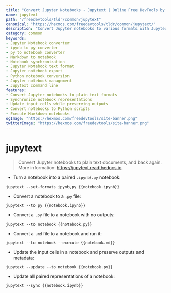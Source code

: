 ```yaml
---
title: "Convert Jupyter Notebooks - Jupytext | Online Free DevTools by Hexmos"
name: jupytext
path: "/freedevtools/tldr/common/jupytext"
canonical: "https://hexmos.com/freedevtools/tldr/common/jupytext/"
description: "Convert Jupyter notebooks to various formats with Jupytext. Sync notebooks, update cells, and preserve outputs. Free online tool, no registration required."
category: common
keywords:
- Jupyter Notebook converter
- ipynb to py converter
- py to notebook converter
- Markdown to notebook
- Notebook synchronization
- Jupyter Notebook text format
- Jupyter notebook export
- Python notebook conversion
- Jupyter notebook management
- Jupytext command line
features:
- Convert Jupyter notebooks to plain text formats
- Synchronize notebook representations
- Update input cells while preserving outputs
- Convert notebooks to Python scripts
- Execute Markdown notebooks
ogImage: "https://hexmos.com/freedevtools/site-banner.png"
twitterImage: "https://hexmos.com/freedevtools/site-banner.png"
---
```


# jupytext

> Convert Jupyter notebooks to plain text documents, and back again.
> More information: <https://jupytext.readthedocs.io>.

- Turn a notebook into a paired `.ipynb`/`.py` notebook:

`jupytext --set-formats ipynb,py {{notebook.ipynb}}`

- Convert a notebook to a `.py` file:

`jupytext --to py {{notebook.ipynb}}`

- Convert a `.py` file to a notebook with no outputs:

`jupytext --to notebook {{notebook.py}}`

- Convert a `.md` file to a notebook and run it:

`jupytext --to notebook --execute {{notebook.md}}`

- Update the input cells in a notebook and preserve outputs and metadata:

`jupytext --update --to notebook {{notebook.py}}`

- Update all paired representations of a notebook:

`jupytext --sync {{notebook.ipynb}}`
